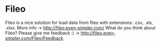 # Fileo
Fileo is a nice solution for load data from files with extensions: .csv, .xls, .xlsx.
More info -> http://fileo.even-simpler.com/
What do you think about Fileo? Please give me feedback :) -> http://fileo.even-simpler.com/Fileo/Feedback
